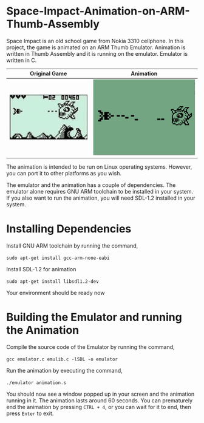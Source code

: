 # Space-Impact-Animation-on-ARM-Thumb-Assembly
Space Impact is an old school game from Nokia 3310 cellphone. In this project, the game is animated on an ARM Thumb Emulator. Animation is written in Thumb Assembly and it is running on the emulator. Emulator is written in C.

Original Game             |  Animation
:-------------------------:|:-------------------------:
![Original Game](/original_game.jpg)  |  ![Animation](/animation.png)

The animation is intended to be run on Linux operating systems. However, you can port it to other platforms as you wish.

The emulator and the animation has a couple of dependencies. The emulator alone requires GNU ARM toolchain to be installed in your system. If you also want to run the animation, you will need SDL-1.2 installed in your system. 

# Installing Dependencies
Install GNU ARM toolchain by running the command,

`sudo apt-get install gcc-arm-none-eabi`

Install SDL-1.2 for animation

`sudo apt-get install libsdl1.2-dev`

Your environment should be ready now

# Building the Emulator and running the Animation
Compile the source code of the Emulator by running the command,

`gcc emulator.c emulib.c -lSDL -o emulator`

Run the animation by executing the command,

`./emulator animation.s`

You should now see a window popped up in your screen and the animation running in it. The animation lasts around 60 seconds. You can prematurely end the animation by pressing `CTRL + 4`, or you can wait for it to end, then press `Enter` to exit.
